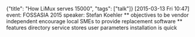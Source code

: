 {"title": "How LiMux serves 15000", "tags": ["talk"]}
[2015-03-13 Fri 10:47]
event: FOSSASIA 2015
speaker: Stefan Koehler
** objectives
to be vendor independent
encourage local SMEs to provide replacement software
** features
directory service stores user parameters
installation is quick
